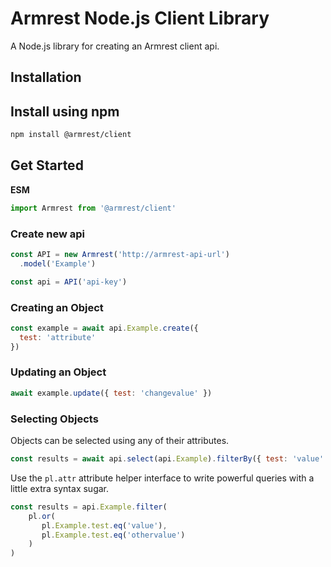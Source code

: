 # Armrest Node.js Client Library

A Node.js library for creating an Armrest client api.

## Installation

## Install using npm

```bash
npm install @armrest/client
```

## Get Started

**ESM**

```javascript
import Armrest from '@armrest/client'
```

### Create new api

```javascript
const API = new Armrest('http://armrest-api-url')
  .model('Example')

const api = API('api-key')
```

### Creating an Object

```javascript
const example = await api.Example.create({
  test: 'attribute'
})
```

### Updating an Object

```javascript
await example.update({ test: 'changevalue' })
```

### Selecting Objects

Objects can be selected using any of their attributes.

```javascript
const results = await api.select(api.Example).filterBy({ test: 'value' })
```

Use the `pl.attr` attribute helper
interface to write powerful queries with a little extra syntax sugar.

```javascript
const results = api.Example.filter(
    pl.or(
       pl.Example.test.eq('value'),
       pl.Example.test.eq('othervalue')
    )
)
```

